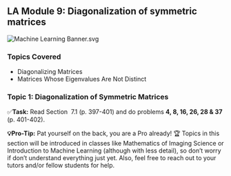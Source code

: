 LA Module 9: Diagonalization of symmetric matrices
--------------------------------------------------

![Machine Learning Banner.svg](https://wustl-catalog.instructure.com/courses/254/files/25267/download)

### Topics Covered

*   Diagonalizing Matrices
*   Matrices Whose Eigenvalues Are Not Distinct

### Topic 1: Diagonalization of Symmetric Matrices

✅**Task:** Read Section  7.1 (p. 397-401) and do problems **4, 8, 16, 26, 28 & 37** (p. 401-402).

**💡Pro-Tip:** Pat yourself on the back, you are a Pro already! 🏆 Topics in this section will be introduced in classes like Mathematics of Imaging Science or Introduction to Machine Learning (although with less detail), so don’t worry if don’t understand everything just yet. Also, feel free to reach out to your tutors and/or fellow students for help.